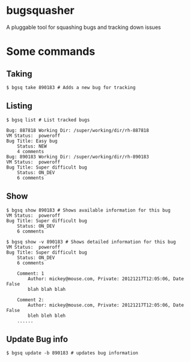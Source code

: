 bugsquasher
===========

A pluggable tool for squashing bugs and tracking down issues


Some commands
=============

Taking
------

    $ bgsq take 890183 # Adds a new bug for tracking


Listing
-------

    $ bgsq list # List tracked bugs

    Bug: 887818 Working Dir: /super/working/dir/rh-887818
    VM Status:  poweroff
    Bug Title: Easy bug
        Status: NEW
        4 comments
    Bug: 890183 Working Dir: /super/working/dir/rh-890183
    VM Status:  poweroff
    Bug Title: Super difficult bug
        Status: ON_DEV
        6 comments



Show
----

    $ bgsq show 890183 # Shows available information for this bug
    VM Status:  poweroff
    Bug Title: Super difficult bug
        Status: ON_DEV
        6 comments

    $ bgsq show -v 890183 # Shows detailed information for this bug
    VM Status:  poweroff
    Bug Title: Super difficult bug
        Status: ON_DEV
        6 comments

        Comment: 1
            Author: mickey@mouse.com, Private: 20121217T12:05:06, Date False
            blah blah blah

        Comment 2:
            Author: mickey@mouse.com, Private: 20121217T12:05:06, Date False
            bleh bleh bleh
        ......



Update Bug info
---------------

    $ bgsq update -b 890183 # updates bug information